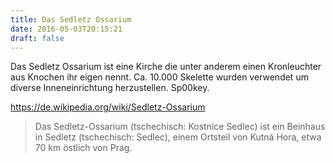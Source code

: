 ```yaml
---
title: Das Sedletz Ossarium
date: 2016-05-03T20:15:21
draft: false
---
```


Das Sedletz Ossarium ist eine Kirche die unter anderem einen Kronleuchter
aus Knochen ihr eigen nennt. Ca. 10.000 Skelette wurden verwendet um
diverse Inneneinrichtung herzustellen. Sp00key.

https://de.wikipedia.org/wiki/Sedletz-Ossarium

> Das Sedletz-Ossarium (tschechisch: Kostnice Sedlec) ist ein Beinhaus in
> Sedletz (tschechisch: Sedlec), einem Ortsteil von Kutná Hora, etwa 70 km
> östlich von Prag.

